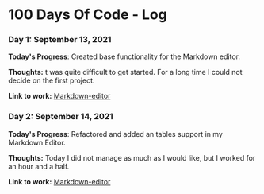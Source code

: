 # 100 Days Of Code - Log

<!-- ### Day 0: February 30, 2016 (Example 1)
##### (delete me or comment me out)

**Today's Progress**: Fixed CSS, worked on canvas functionality for the app.

**Thoughts:** I really struggled with CSS, but, overall, I feel like I am slowly getting better at it. Canvas is still new for me, but I managed to figure out some basic functionality.

**Link to work:** [Calculator App](http://www.example.com) -->

### Day 1: September 13, 2021

**Today's Progress**: Created base functionality for the Markdown editor.

**Thoughts:** t was quite difficult to get started. For a long time I could not decide on the first project.

**Link to work:** [Markdown-editor](https://github.com/Brtsiev-Kazbek/markdown-editor)

### Day 2: September 14, 2021

**Today's Progress**: Refactored and added an tables support in my Markdown Editor.

**Thoughts:** Today I did not manage as much as I would like, but I worked for an hour and a half.

**Link to work:** [Markdown-editor](https://github.com/Brtsiev-Kazbek/markdown-editor)
